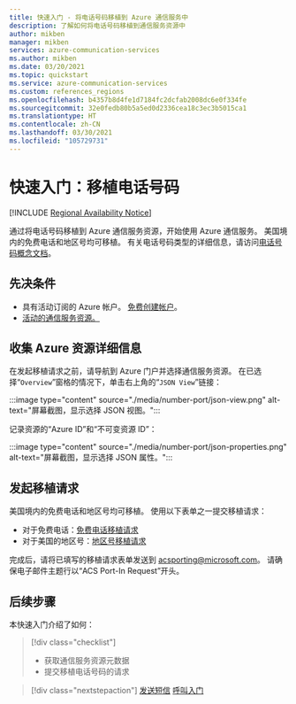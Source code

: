 ```yaml
---
title: 快速入门 - 将电话号码移植到 Azure 通信服务中
description: 了解如何将电话号码移植到通信服务资源中
author: mikben
manager: mikben
services: azure-communication-services
ms.author: mikben
ms.date: 03/20/2021
ms.topic: quickstart
ms.service: azure-communication-services
ms.custom: references_regions
ms.openlocfilehash: b4357b8d4fe1d7184fc2dcfab2008dc6e0f334fe
ms.sourcegitcommit: 32e0fedb80b5a5ed0d2336cea18c3ec3b5015ca1
ms.translationtype: HT
ms.contentlocale: zh-CN
ms.lasthandoff: 03/30/2021
ms.locfileid: "105729731"
---
```

# <a name="quickstart-port-a-phone-number"></a>快速入门：移植电话号码

[!INCLUDE [Regional Availability Notice](../../includes/regional-availability-include.md)]

通过将电话号码移植到 Azure 通信服务资源，开始使用 Azure 通信服务。 美国境内的免费电话和地区号均可移植。 有关电话号码类型的详细信息，请访问[电话号码概念文档](../../concepts/telephony-sms/plan-solution.md)。

## <a name="prerequisites"></a>先决条件

- 具有活动订阅的 Azure 帐户。 [免费创建帐户](https://azure.microsoft.com/free/?WT.mc_id=A261C142F)。
- [活动的通信服务资源。](../create-communication-resource.md)

## <a name="gather-your-azure-resource-details"></a>收集 Azure 资源详细信息

在发起移植请求之前，请导航到 Azure 门户并选择通信服务资源。 在已选择“`Overview`”窗格的情况下，单击右上角的“`JSON View`”链接：

:::image type="content" source="./media/number-port/json-view.png" alt-text="屏幕截图，显示选择 JSON 视图。":::

记录资源的“Azure ID”和“不可变资源 ID”：

:::image type="content" source="./media/number-port/json-properties.png" alt-text="屏幕截图，显示选择 JSON 属性。":::

## <a name="initiate-the-port-request"></a>发起移植请求

美国境内的免费电话和地区号均可移植。 使用以下表单之一提交移植请求：

- 对于免费电话：[免费电话移植请求](https://aka.ms/acs-port-form-tollfree)
- 对于美国的地区号：[地区号移植请求](https://aka.ms/acs-port-form-geographic)

完成后，请将已填写的移植请求表单发送到 acsporting@microsoft.com。 请确保电子邮件主题行以“ACS Port-In Request”开头。

## <a name="next-steps"></a>后续步骤

本快速入门介绍了如何：

> [!div class="checklist"]
> * 获取通信服务资源元数据
> * 提交移植电话号码的请求

> [!div class="nextstepaction"]
> [发送短信](../telephony-sms/send.md)
> [呼叫入门](../voice-video-calling/getting-started-with-calling.md)
